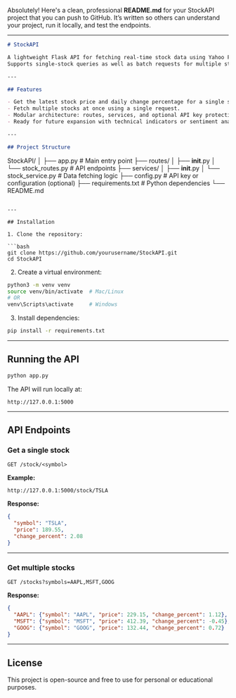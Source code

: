 Absolutely! Here's a clean, professional **README.md** for your StockAPI project that you can push to GitHub. It’s written so others can understand your project, run it locally, and test the endpoints.

---

```markdown
# StockAPI

A lightweight Flask API for fetching real-time stock data using Yahoo Finance.  
Supports single-stock queries as well as batch requests for multiple stock symbols.

---

## Features

- Get the latest stock price and daily change percentage for a single symbol.
- Fetch multiple stocks at once using a single request.
- Modular architecture: routes, services, and optional API key protection.
- Ready for future expansion with technical indicators or sentiment analysis.

---

## Project Structure

```

StockAPI/
│
├── app.py                 # Main entry point
├── routes/
│   ├── **init**.py
│   └── stock_routes.py    # API endpoints
├── services/
│   ├── **init**.py
│   └── stock_service.py   # Data fetching logic
├── config.py              # API key or configuration (optional)
├── requirements.txt       # Python dependencies
└── README.md

````

---

## Installation

1. Clone the repository:

```bash
git clone https://github.com/yourusername/StockAPI.git
cd StockAPI
````

2. Create a virtual environment:

```bash
python3 -m venv venv
source venv/bin/activate  # Mac/Linux
# OR
venv\Scripts\activate     # Windows
```

3. Install dependencies:

```bash
pip install -r requirements.txt
```

---

## Running the API

```bash
python app.py
```

The API will run locally at:

```
http://127.0.0.1:5000
```

---

## API Endpoints

### Get a single stock

```
GET /stock/<symbol>
```

**Example:**

```
http://127.0.0.1:5000/stock/TSLA
```

**Response:**

```json
{
  "symbol": "TSLA",
  "price": 189.55,
  "change_percent": 2.08
}
```

---

### Get multiple stocks

```
GET /stocks?symbols=AAPL,MSFT,GOOG
```

**Response:**

```json
{
  "AAPL": {"symbol": "AAPL", "price": 229.15, "change_percent": 1.12},
  "MSFT": {"symbol": "MSFT", "price": 412.39, "change_percent": -0.45},
  "GOOG": {"symbol": "GOOG", "price": 132.44, "change_percent": 0.72}
}
```

---



## License

This project is open-source and free to use for personal or educational purposes.



